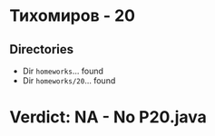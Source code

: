 # Тихомиров - 20
## Directories
- Dir `homeworks`... found
- Dir `homeworks/20`... found
# Verdict: **NA** - No P20.java
